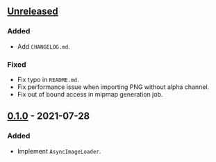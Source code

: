 ## [Unreleased]
### Added
- Add `CHANGELOG.md`.

### Fixed
- Fix typo in `README.md`.
- Fix performance issue when importing PNG without alpha channel.
- Fix out of bound access in mipmap generation job.

## [0.1.0] - 2021-07-28
### Added
- Implement `AsyncImageLoader`.

[Unreleased]: https://github.com/Looooong/UnityAsyncImageLoader/compare/v0.1.0...HEAD
[0.1.0]: https://github.com/Looooong/UnityAsyncImageLoader/releases/tag/v0.1.0
